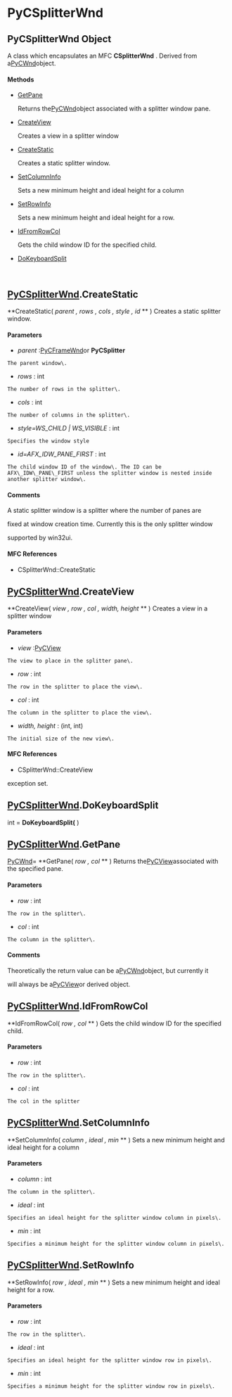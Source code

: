 # PyCSplitterWnd

## PyCSplitterWnd Object

A class which encapsulates an MFC **CSplitterWnd** \. Derived from a[PyCWnd](#pycwnd)object\.

#### Methods


  - [GetPane](PyCSplitterWnd.md#pycsplitterwndgetpane)

    Returns the[PyCWnd](#pycwnd)object associated with a splitter window pane\.&nbsp;

  - [CreateView](PyCSplitterWnd.md#pycsplitterwndcreateview)

    Creates a view in a splitter window&nbsp;

  - [CreateStatic](PyCSplitterWnd.md#pycsplitterwndcreatestatic)

    Creates a static splitter window\.&nbsp;

  - [SetColumnInfo](PyCSplitterWnd.md#pycsplitterwndsetcolumninfo)

    Sets a new minimum height and ideal height for a column&nbsp;

  - [SetRowInfo](PyCSplitterWnd.md#pycsplitterwndsetrowinfo)

    Sets a new minimum height and ideal height for a row\.&nbsp;

  - [IdFromRowCol](PyCSplitterWnd.md#pycsplitterwndidfromrowcol)

    Gets the child window ID for the specified child\.&nbsp;

  - [DoKeyboardSplit](PyCSplitterWnd.md#pycsplitterwnddokeyboardsplit)

    &nbsp;

## [PyCSplitterWnd](#pycsplitterwnd)\.CreateStatic

 **CreateStatic\( *parent*  *, rows*  *, cols*  *, style*  *, id* ** \)
Creates a static splitter window\.

#### Parameters


  -  *parent* :[PyCFrameWnd](#pycframewnd)or **PyCSplitter** 

    The parent window\.

  -  *rows* : int

    The number of rows in the splitter\.

  -  *cols* : int

    The number of columns in the splitter\.

  -  *style\=WS\_CHILD | WS\_VISIBLE* : int

    Specifies the window style

  -  *id\=AFX\_IDW\_PANE\_FIRST* : int

    The child window ID of the window\. The ID can be AFX\_IDW\_PANE\_FIRST unless the splitter window is nested inside another splitter window\.

#### Comments
A static splitter window is a splitter where the number of panes are 

fixed at window creation time\.  Currently this is the only splitter window 

supported by win32ui\.

#### MFC References


  - CSplitterWnd::CreateStatic

## [PyCSplitterWnd](#pycsplitterwnd)\.CreateView

 **CreateView\( *view*  *, row*  *, col*  *, width, height* ** \)
Creates a view in a splitter window

#### Parameters


  -  *view* :[PyCView](#pycview)

    The view to place in the splitter pane\.

  -  *row* : int

    The row in the splitter to place the view\.

  -  *col* : int

    The column in the splitter to place the view\.

  -  *width, height* : \(int, int\)

    The initial size of the new view\.

#### MFC References


  - CSplitterWnd::CreateView 

exception set\.

## [PyCSplitterWnd](#pycsplitterwnd)\.DoKeyboardSplit

int \= **DoKeyboardSplit\(** \)


## [PyCSplitterWnd](#pycsplitterwnd)\.GetPane

[PyCWnd](#pycwnd)\= **GetPane\( *row*  *, col* ** \)
Returns the[PyCView](#pycview)associated with the specified pane\.

#### Parameters


  -  *row* : int

    The row in the splitter\.

  -  *col* : int

    The column in the splitter\.

#### Comments
Theoretically the return value can be a[PyCWnd](#pycwnd)object, but currently it 

will always be a[PyCView](#pycview)or derived object\.

## [PyCSplitterWnd](#pycsplitterwnd)\.IdFromRowCol

 **IdFromRowCol\( *row*  *, col* ** \)
Gets the child window ID for the specified child\.

#### Parameters


  -  *row* : int

    The row in the splitter\.

  -  *col* : int

    The col in the splitter

## [PyCSplitterWnd](#pycsplitterwnd)\.SetColumnInfo

 **SetColumnInfo\( *column*  *, ideal*  *, min* ** \)
Sets a new minimum height and ideal height for a column

#### Parameters


  -  *column* : int

    The column in the splitter\.

  -  *ideal* : int

    Specifies an ideal height for the splitter window column in pixels\.

  -  *min* : int

    Specifies a minimum height for the splitter window column in pixels\.

## [PyCSplitterWnd](#pycsplitterwnd)\.SetRowInfo

 **SetRowInfo\( *row*  *, ideal*  *, min* ** \)
Sets a new minimum height and ideal height for a row\.

#### Parameters


  -  *row* : int

    The row in the splitter\.

  -  *ideal* : int

    Specifies an ideal height for the splitter window row in pixels\.

  -  *min* : int

    Specifies a minimum height for the splitter window row in pixels\.